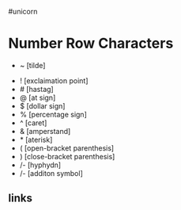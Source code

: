 #unicorn
# Number Row Characters
* ~ [tilde]
- ! [exclaimation point]
- \# [hastag]
- @ [at sign]
- $ [dollar sign]
- % [percentage sign]
- ^ [caret]
- & [amperstand] 
- \* [aterisk] 
- ( [open-bracket parenthesis]
- ) [close-bracket parenthesis] 
- /- [hyphydn]
- /- [additon symbol]
## links 